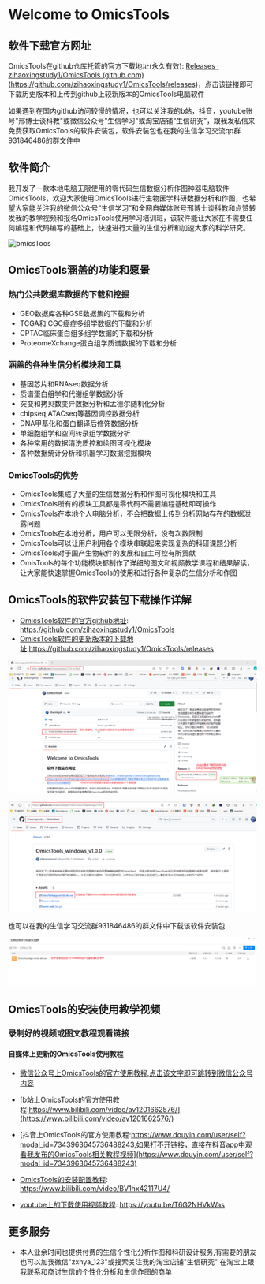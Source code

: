 # Welcome to OmicsTools

## 软件下载官方网址

OmicsTools在github仓库托管的官方下载地址(永久有效): [Releases · zihaoxingstudy1/OmicsTools (github.com)](https://github.com/zihaoxingstudy1/OmicsTools/releases) (https://github.com/zihaoxingstudy1/OmicsTools/releases)，点击该链接即可下载历史版本和上传到github上较新版本的OmicsTools电脑软件

如果遇到在国内github访问较慢的情况，也可以关注我的b站，抖音，youtube账号"邢博士谈科教"或微信公众号"生信学习"或淘宝店铺“生信研究”，跟我发私信来免费获取OmicsTools的软件安装包，软件安装包也在我的生信学习交流qq群931846486的群文件中

## 软件简介

我开发了一款本地电脑无限使用的零代码生信数据分析作图神器电脑软件OmicsTools，欢迎大家使用OmicsTools进行生物医学科研数据分析和作图，也希望大家能关注我的微信公众号“生信学习”和全网自媒体账号邢博士谈科教和点赞转发我的教学视频和报名OmicsTools使用学习培训班，该软件能让大家在不需要任何编程和代码编写的基础上，快速进行大量的生信分析和加速大家的科学研究。

![omicsToos](img/omicstools.ico)



## OmicsTools涵盖的功能和愿景

### 热门公共数据库数据的下载和挖掘

* GEO数据库各种GSE数据集的下载和分析
* TCGA和ICGC癌症多组学数据的下载和分析
* CPTAC临床蛋白组多组学数据的下载和分析
* ProteomeXchange蛋白组学质谱数据的下载和分析

### 涵盖的各种生信分析模块和工具

* 基因芯片和RNAseq数据分析
* 质谱蛋白组学和代谢组学数据分析
* 突变和拷贝数变异数据分析和孟德尔随机化分析
* chipseq,ATACseq等基因调控数据分析
* DNA甲基化和蛋白翻译后修饰数据分析
* 单细胞组学和空间转录组学数据分析
* 各种常用的数据清洗质控和绘图可视化模块
* 各种数据统计分析和机器学习数据挖掘模块

### OmicsTools的优势

* OmicsTools集成了大量的生信数据分析和作图可视化模块和工具
* OmicsTools所有的模块工具都是零代码不需要编程基础即可操作
* OmicsTools在本地个人电脑分析，不会把数据上传到分析网站存在的数据泄露问题
* OmicsTools在本地分析，用户可以无限分析，没有次数限制
* OmicsTools可以让用户利用各个模块串联起来实现复杂的科研课题分析
* OmicsTools对于国产生物软件的发展和自主可控有所贡献
* OmisTools的每个功能模块都制作了详细的图文和视频教学课程和结果解读，让大家能快速掌握OmicsTools的使用和进行各种复杂的生信分析和作图

## OmicsTools的软件安装包下载操作详解

* [OmicsTools软件的官方github地址](https://github.com/zihaoxingstudy1/OmicsTools): https://github.com/zihaoxingstudy1/OmicsTools
* [OmicsTools软件的更新版本的下载地址](https://github.com/zihaoxingstudy1/OmicsTools/releases):https://github.com/zihaoxingstudy1/OmicsTools/releases

![omicsToos](img/home1.png)


![omicsToos](img/download1.png)

也可以在我的生信学习交流群931846486的群文件中下载该软件安装包

![omicsToos](img/qq.png)


## OmicsTools的安装使用教学视频


### 录制好的视频或图文教程观看链接

#### 自媒体上更新的OmicsTools使用教程

* [微信公众号上OmicsTools的官方使用教程,点击该文字即可跳转到微信公众号内容](https://mp.weixin.qq.com/s?__biz=MzIyMDcxNjYzNQ==&mid=2247485424&idx=1&sn=d8611df6f38809e230b4042461b680b9&chksm=97c68cc4a0b105d2f02e95b34d023faf8641bbfb30fc61b6c2dc3f8ae7b1f6f51ba0443e4b66&payreadticket=HKEgLzO5tI4-B0rAqck1joLxSP37_5VD3JRuFxmPaMnYeyAzw2FSBGg8xgOZOsmeSBzBtgw#rd)

* [b站上OmicsTools的官方使用教程:https://www.bilibili.com/video/av1201662576/](https://www.bilibili.com/video/av1201662576/)

* [抖音上OmicsTools的官方使用教程:https://www.douyin.com/user/self?modal_id=7343963645736488243,如果打不开链接，直接在抖音app中观看我发布的OmicsTools相关教程视频](https://www.douyin.com/user/self?modal_id=7343963645736488243)

* [OmicsTools的安装配置教程](https://www.bilibili.com/video/BV1hx42117U4/): https://www.bilibili.com/video/BV1hx42117U4/

* [youtube上的下载使用视频教程](https://youtu.be/T6G2NHVkWas): https://youtu.be/T6G2NHVkWas

  

## 更多服务

* 本人业余时间也提供付费的生信个性化分析作图和科研设计服务,有需要的朋友也可以加我微信"zxhya_123"或搜索关注我的淘宝店铺"生信研究" 在淘宝上跟我联系和商讨生信的个性化分析和生信作图的商单

  



